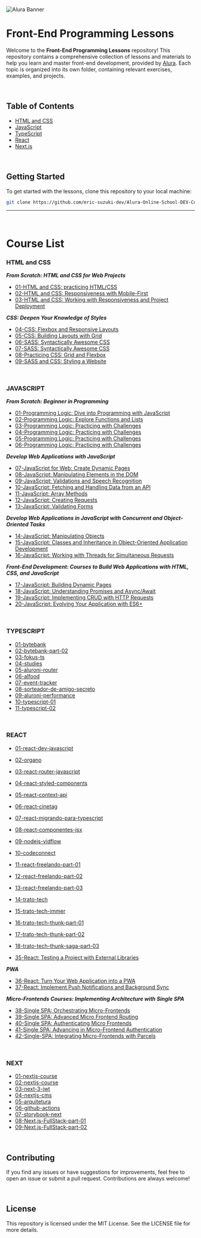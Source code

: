 <img src="assets/images/Alura.png" alt="Alura Banner">

<br>

# Front-End Programming Lessons

Welcome to the **Front-End Programming Lessons** repository! This repository contains a comprehensive collection of lessons and materials to help you learn and master front-end development, provided by [Alura](https://www.alura.com.br/). Each topic is organized into its own folder, containing relevant exercises, examples, and projects.

<br>

## Table of Contents

- [HTML and CSS](#html-and-css)
- [JavaScript](#javascript)
- [TypeScript](#typescript)
- [React](#react)
- [Next.js](#next)

<br>

## Getting Started

To get started with the lessons, clone this repository to your local machine:

```bash
git clone https://github.com/eric-suzuki-dev/Alura-Online-School-DEV-Course-List.git
```
---

<br>

# Course List

### HTML and CSS

***From Scratch: HTML and CSS for Web Projects***

- [01-HTML and CSS: practicing HTML/CSS](./html-and-css/01-dev-plus)
- [02-HTML and CSS: Responsiveness with Mobile-First](./html-and-css/02-books)
- [03-HTML and CSS: Working with Responsiveness and Project Deployment](./html-and-css/03-figma)

***CSS: Deepen Your Knowledge of Styles***

- [04-CSS: Flexbox and Responsive Layouts](./html-and-css/04-play)
- [05-CSS: Building Layouts with Grid](./html-and-css/05-cast)
- [06-SASS: Syntactically Awesome CSS](./html-and-css/06-sass)
- [07-SASS: Syntactically Awesome CSS](./html-and-css/07-spa)
- [08-Practicing CSS: Grid and Flexbox](./html-and-css/08-culturama)
- [09-SASS and CSS: Styling a Website](./html-and-css/09-calmaria-spa)

<br>

### JAVASCRIPT

***From Scratch: Beginner in Programming***

- [01-Programming Logic: Dive into Programming with JavaScript](./javascript/01-projeto_inicial)
- [02-Programming Logic: Explore Functions and Lists](./javascript/02-mini-Jogo)
- [03-Programming Logic: Practicing with Challenges](./javascript/03-alugames)
- [04-Programming Logic: Practicing with Challenges](./javascript/04-carrinho-compras)
- [05-Programming Logic: Practicing with Challenges](./javascript/05-amigo-secreto)
- [06-Programming Logic: Practicing with Challenges](./javascript/06-ingresso)

***Develop Web Applications with JavaScript***
  
- [07-JavaScript for Web: Create Dynamic Pages](./javascript/07-midi)
- [08-JavaScript: Manipulating Elements in the DOM](./javascript/08-Fokus)
- [09-JavaScript: Validations and Speech Recognition](./javascript/09-Numero-secreto)
- [10-JavaScript: Fetching and Handling Data from an API](./javascript/10-vidflow-main)
- [11-JavaScript: Array Methods](./javascript/11-books-Javascript)
- [12-JavaScript: Creating Requests](./javascript/12-Play-API)
- [13-JavaScript: Validating Forms](./javascript/13-monibank)

***Develop Web Applications in JavaScript with Concurrent and Object-Oriented Tasks***

- [14-JavaScript: Manipulating Objects](./javascript/14-lista-de-compras)
- [15-JavaScript: Classes and Inheritance in Object-Oriented Application Development](./javascript/15-POO)
- [16-JavaScript: Working with Threads for Simultaneous Requests](./javascript/16-bytebank)

***Front-End Development: Courses to Build Web Applications with HTML, CSS, and JavaScript***

- [17-JavaScript: Building Dynamic Pages](./javascript/17-javascript-pra-web)
- [18-JavaScript: Understanding Promises and Async/Await](./javascript/18-javascript-assincrono)
- [19-JavaScript: Implementing CRUD with HTTP Requests](./javascript/19-javascript)
- [20-JavaScript: Evolving Your Application with ES6+](./javascript/20-javascript)

<br>

### TYPESCRIPT

- [01-bytebank](./typeScript/01-bytebank)
- [02-bytebank-part-02](./typeScript/02-bytebank-part-02)
- [03-fokus-ts](./typeScript/03-fokus-ts)
- [04-studies](./typeScript/04-studies)
- [05-aluroni-router](./typeScript/05-aluroni-router)
- [06-alfood](./typeScript/06-alfood)
- [07-event-tracker](./typeScript/07-event-tracker)
- [08-sorteador-de-amigo-secreto](./typeScript/08-sorteador-de-amigo-secreto)
- [09-aluroni-performance](./typeScript/09-aluroni-performance)
- [10-typescript-01](./typeScript/10-typescript-01)
- [11-typescript-02](./typeScript/11-typescript-02)

<br>

### REACT

- [01-react-dev-javascript](./react/01-react-dev-javascript)
- [02-organo](./react/02-organo)
- [03-react-router-javascript](./react/03-react-router-javascript)
- [04-react-styled-components](./react/04-react-styled-components)
- [05-react-context-api](./react/05-react-context-api)
- [06-react-cinetag](./react/06-react-cinetag)
- [07-react-migrando-para-typescript](./react/07-react-migrando-para-typescript)
- [08-react-componentes-jsx](./react/08-react-componentes-jsx)
- [09-nodejs-vidflow](./react/09-nodejs-vidflow)
- [10-codeconnect](./react/10-codeconnect)
- [11-react-freelando-part-01](./react/11-react-freelando-part-01)
- [12-react-freelando-part-02](./react/12-react-freelando-part-02)
- [13-react-freelando-part-03](./react/13-react-freelando-part-03)
- [14-trato-tech](./react/14-trato-tech)
- [15-trato-tech-immer](./react/15-trato-tech-immer)
- [16-trato-tech-thunk-part-01](./react/16-trato-tech-thunk-part-01)
- [17-trato-tech-thunk-part-02](./react/17-trato-tech-thunk-part-02)
- [18-trato-tech-thunk-saga-part-03](./react/18-trato-tech-thunk-saga-part-03)
  
- [35-React: Testing a Project with External Libraries](./react/35-trato-tech-testes)

***PWA***

- [36-React: Turn Your Web Application into a PWA](./react/36-react-pwa-part-01)
- [37-React: Implement Push Notifications and Background Sync](./react/37-react-pwa-part-02)

***Micro-Frontends Courses: Implementing Architecture with Single SPA***

- [38-Single SPA: Orchestrating Micro-Frontends](./react/38-home-hub-part-01)
- [39-Single SPA: Advanced Micro Frontend Routing](./react/39-home-hub-part-02)
- [40-Single SPA: Authenticating Micro Frontends](./react/40-home-hub-part-03)
- [41-Single SPA: Advancing in Micro-Frontend Authentication](./react/41-home-hub-part-04)
- [42-Single-SPA: Integrating Micro-Frontends with Parcels](./react/41-home-hub-part-05)

<br>

### NEXT

- [01-nextjs-course](./next/01-nextjs-course)
- [02-nextjs-course](./next/02-nextjs-course)
- [03-next-3-jwt](./next/03-next-3-jwt)
- [04-nextjs-cms](./next/04-nextjs-cms)
- [05-arquitetura](./next/05-arquitetura)
- [06-github-actions](./next/06-github-actions)
- [07-storybook-next](./next/07-storybook-next)
- [08-Next.js-FullStack-part-01](./next/08-Next.js-FullStack-part-01)
- [09-Next.js-FullStack-part-02](./next/09-Next.js-FullStack-part-02)

<br>

## Contributing
If you find any issues or have suggestions for improvements, feel free to open an issue or submit a pull request. Contributions are always welcome!

<br>

## License
This repository is licensed under the MIT License. See the LICENSE file for more details.
